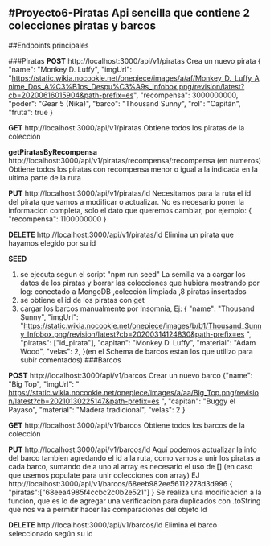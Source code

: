#Proyecto6-Piratas 
Api sencilla que contiene 2 colecciones **piratas** y **barcos**
-------------------------------------------------------------
##Endpoints principales

###Piratas
**POST** http://localhost:3000/api/v1/piratas
Crea un nuevo pirata
{
  "name": "Monkey D. Luffy",
  "imgUrl": "https://static.wikia.nocookie.net/onepiece/images/a/af/Monkey_D._Luffy_Anime_Dos_A%C3%B1os_Despu%C3%A9s_Infobox.png/revision/latest?cb=20200616015904&path-prefix=es",
  "recompensa": 3000000000,
  "poder": "Gear 5 (Nika)",
  "barco": "Thousand Sunny",
  "rol": "Capitán",
  "fruta": true
}

**GET**  http://localhost:3000/api/v1/piratas
Obtiene todos los piratas de la colección

**getPiratasByRecompensa** http://localhost:3000/api/v1/piratas/recompensa/:recompensa (en numeros)
Obtiene todos los piratas con recompensa menor o igual a la indicada en la ultima parte de la ruta

**PUT** http://localhost:3000/api/v1/piratas/id
Necesitamos para la ruta el id del pirata que vamos a modificar o actualizar.
No es necesario poner la informacion completa, solo el dato que queremos cambiar, por ejemplo:
{
		"recompensa": 1100000000
}

**DELETE** http://localhost:3000/api/v1/piratas/id
Elimina un pirata que hayamos elegido por su id

**SEED**
1) se ejecuta segun el  script "npm run seed"
La semilla va a cargar los datos de los piratas y borrar las colecciones que hubiera mostrando por log: conectado a MongoDB ,colección limpiada ,8 piratas insertados
2) se obtiene el id de los piratas con get
3) cargar los barcos manualmente por Insomnia, Ej:
  {
    "name": "Thousand Sunny",
    "imgUrl": "https://static.wikia.nocookie.net/onepiece/images/b/b1/Thousand_Sunny_Infobox.png/revision/latest?cb=20200314124830&path-prefix=es ",
    "piratas": ["id_pirata"],
    "capitan": "Monkey D. Luffy",
    "material": "Adam Wood",
    "velas": 2,
  }(en el Schema de barcos estan los que utilizo para subir comentados)
###Barcos

**POST** http://localhost:3000/api/v1/barcos
Crear un nuevo barco
{"name": "Big Top",
    "imgUrl": " https://static.wikia.nocookie.net/onepiece/images/a/aa/Big_Top.png/revision/latest?cb=20210130225147&path-prefix=es ",
    "capitan": "Buggy el Payaso",
    "material": "Madera tradicional",
    "velas": 2
  }

**GET** http://localhost:3000/api/v1/barcos
Obtiene todos los barcos de la colección

**PUT** http://localhost:3000/api/v1/barcos/id
Aquí podemos actualizar la info del barco tambien agredando el id a la ruta, como vamos a unir los piratas a cada barco, sumando de a uno al array es necesario el uso de [] (en caso que usemos populate para unir colecciones con array) 
EJ
http://localhost:3000/api/v1/barcos/68eeb982ee56112278d3d996
{
	"piratas":["68eea4985f4ccbc2c0b2e521"]
}
Se realiza una modificacion a la funcion, que es lo de agregar una verificacion para duplicados con  .toString que nos va a permitir hacer las comparaciones del objeto Id

**DELETE** http://localhost:3000/api/v1/barcos/id
Elimina el barco seleccionado según su id



